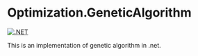 # Optimization.GeneticAlgorithm
[![.NET](https://github.com/VictorBorzov/Optimization.GeneticAlgorithm/actions/workflows/dotnet.yml/badge.svg)](https://github.com/VictorBorzov/Optimization.GeneticAlgorithm/actions/workflows/dotnet.yml)

This is an implementation of genetic algorithm in .net.
